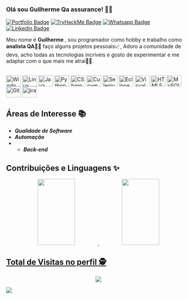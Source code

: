 ### Olá sou Guilherme Qa assurance! 🙋‍♂️

[![Portfolio Badge](https://img.shields.io/badge/Developer-Portifólio-black)](https://github.com/GCarin1)
[![TryHackMe Badge](https://img.shields.io/badge/-TryHackMe-black)](https://tryhackme.com/p/virtualInsanity)
[![Whatsapp Badge](https://img.shields.io/badge/-WhatsApp-6633cc?style=flat-square&logo=Whatsapp&logoColor=white&color=black&link=https://whats.link/eduardojose)](https://api.whatsapp.com/send?phone=5511945638021&text=Ol%C3%A1,%20Guilherme!)
[![Linkedin Badge](https://img.shields.io/badge/-Gmail-red?style=flat-square&logo=Gmail&logoColor=white&link=mailto:carinigcontact@gmail.com)](mailto:carinigcontact@gmail.com)


Meu nome é <strong>Guilherme </strong>, sou programador como hobby e trabalho como <strong>analista QA</strong>👨‍💻 faço alguns projetos pessoais📈, Adoro a comunidade de devs, acho todas as tecnologias incríveis e gosto de experimentar e me adaptar com o que mais me atrai👨‍💻.

<div style="display: inline_block"><br>
<img align="center" alt="Windows" height="30" width="40" src="https://github.com/tomchen/stack-icons/blob/master/logos/microsoft-windows.svg">
<img align="center" alt="Linux" height="30" width="40" src="https://github.com/tomchen/stack-icons/blob/master/logos/linux-tux.svg">
<img align="center" alt="Java" height="30" width="40" src="https://github.com/tomchen/stack-icons/blob/master/logos/java.svg">
<img align="center" alt="Python" height="30" width="40" src="https://github.com/tomchen/stack-icons/blob/master/logos/python.svg">
<img align="center" alt="CSharp" height="30" width="40" src="https://github.com/tomchen/stack-icons/blob/master/logos/c-sharp.svg">
<img align="center" alt="Cucumber" height="30" width="40" src="https://github.com/tomchen/stack-icons/blob/master/logos/cucumber.svg">
<img align="center" alt="Selenium" height="30" width="40" src="https://github.com/tomchen/stack-icons/blob/master/logos/selenium.svg">
<img align="center" alt="Eclipse" height="30" width="40" src="https://github.com/tomchen/stack-icons/blob/master/logos/eclipse.svg">
<img align="center" alt="Visual Studio Code" height="30" width="40" src="https://github.com/tomchen/stack-icons/blob/master/logos/visual-studio-code.svg">
<img align="center" alt="HTML5" height="30" width="40" src="https://github.com/tomchen/stack-icons/blob/master/logos/html-5.svg">
<img align="center" alt="MySQL" height="30" width="40" src="https://github.com/tomchen/stack-icons/blob/master/logos/mysql.svg">
<img align="center" alt="Git" height="30" width="40" src="https://github.com/tomchen/stack-icons/blob/master/logos/git-icon.svg">
<img align="center" alt="jira" height="30" width="40" src="https://github.com/tomchen/stack-icons/blob/master/logos/jira.svg">
</div>

## **Áreas de Interesse 📚**


* ***Qualidade de Software***
* ***Automação***
* * ***Back-end***


## **Contribuições e Linguagens ✨**
<div align="center">
  <a href="https://github.com/GCarin1">
  <img width="45%" height="180em" src="https://github-readme-stats.vercel.app/api?username=GCarin1&show_icons=true&theme=dark&include_all_commits=true&count_private=true"/>
  <img width="45%" height="180em" src="https://github-readme-stats.vercel.app/api/top-langs/?username=GCarin1&layout=compact&langs_count=7&theme=dark"/>
</div>



## Total de Visitas no perfil :detective: <br>
 <p align="center"> 
   <img alingn="center" src="https://profile-counter.glitch.me/GCarin1/count.svg" />
 </p>
  
 
<div> 
  <a href="https://www.linkedin.com/in/guilherme-carini/" target="_blank"><img src="https://img.shields.io/badge/-LinkedIn-%230077B5?style=for-the-badge&logo=linkedin&logoColor=white" target="_blank"></a> 
 
</div>


